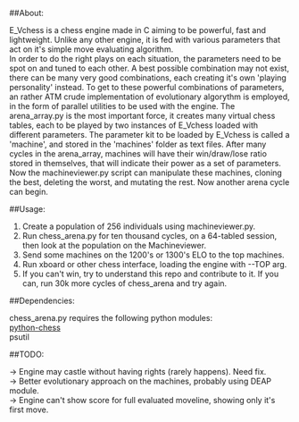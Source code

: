 ##About:

 E_Vchess is a chess engine made in C aiming to be powerful, fast and lightweight. Unlike any other engine, 
it is fed with various parameters that act on it's simple move evaluating algorithm.<br>
 In order to do the right plays on each situation, the parameters need to be spot on and tuned to each other. A best possible combination may not exist, there can be many very good combinations, each creating it's own 'playing personality' instead.
 To get to these powerful combinations of parameters, an rather ATM crude implementation of evolutionary algorythm is employed, in the form of parallel utilities to be used with the engine. The arena_array.py is the most important force, it creates many virtual chess tables, each to be played by two instances of E_Vchess loaded with different parameters. The parameter kit to be loaded by E_Vchess is called a 'machine', and stored in the 'machines' folder as text files. 
After many cycles in the arena_array, machines will have their win/draw/lose ratio stored in themselves, that will indicate their power as a set of parameters. 
 Now the machineviewer.py script can manipulate these machines, cloning the best, deleting the worst, and mutating the rest. Now another arena cycle can begin.

##Usage:

 1) Create a population of 256 individuals using machineviewer.py.<br>
 2) Run chess_arena.py for ten thousand cycles, on a 64-tabled session, then look at the population on the Machineviewer.<br>
 3) Send some machines on the 1200's or 1300's ELO to the top machines.<br>
 3) Run xboard or other chess interface, loading the engine with --TOP arg.<br>
 4) If you can't win, try to understand this repo and contribute to it. If you can, run 30k more cycles of chess_arena and try again.<br>
 
##Dependencies:

chess_arena.py requires the following python modules:<br>
<a href="https://github.com/niklasf/python-chess">python-chess</a><br>
psutil<br>


##TODO:

-> Engine may castle without having rights (rarely happens). Need fix.<br>
-> Better evolutionary approach on the machines, probably using DEAP module.<br>
-> Engine can't show score for full evaluated moveline, showing only it's first move.<br>
 
